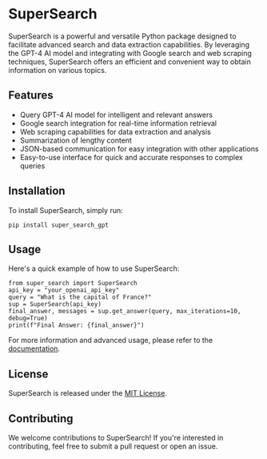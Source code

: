 # SuperSearch

SuperSearch is a powerful and versatile Python package designed to facilitate advanced search and data extraction capabilities. By leveraging the GPT-4 AI model and integrating with Google search and web scraping techniques, SuperSearch offers an efficient and convenient way to obtain information on various topics.


## Features

- Query GPT-4 AI model for intelligent and relevant answers
- Google search integration for real-time information retrieval
- Web scraping capabilities for data extraction and analysis
- Summarization of lengthy content
- JSON-based communication for easy integration with other applications
- Easy-to-use interface for quick and accurate responses to complex queries

## Installation

To install SuperSearch, simply run:

```
pip install super_search_gpt
```
## Usage

Here's a quick example of how to use SuperSearch:

```
from super_search import SuperSearch
api_key = "your_openai_api_key"
query = "What is the capital of France?"
sup = SuperSearch(api_key)
final_answer, messages = sup.get_answer(query, max_iterations=10, debug=True)
print(f"Final Answer: {final_answer}")
```

For more information and advanced usage, please refer to the [documentation](https://github.com/gershonavi/your-package/wiki).

## License

SuperSearch is released under the [MIT License](https://opensource.org/licenses/MIT).


## Contributing

We welcome contributions to SuperSearch! If you're interested in contributing, feel free to submit a pull request or open an issue.
